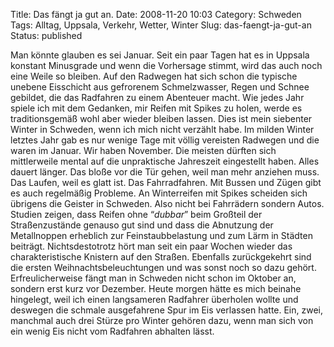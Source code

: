 Title: Das fängt ja gut an.
Date: 2008-11-20 10:03
Category: Schweden
Tags: Alltag, Uppsala, Verkehr, Wetter, Winter
Slug: das-faengt-ja-gut-an
Status: published

Man könnte glauben es sei Januar. Seit ein paar Tagen hat es in Uppsala
konstant Minusgrade und wenn die Vorhersage stimmt, wird das auch noch
eine Weile so bleiben. Auf den Radwegen hat sich schon die typische
unebene Eisschicht aus gefrorenem Schmelzwasser, Regen und Schnee
gebildet, die das Radfahren zu einem Abenteuer macht. Wie jedes Jahr
spiele ich mit dem Gedanken, mir Reifen mit Spikes zu holen, werde es
traditionsgemäß wohl aber wieder bleiben lassen. Dies ist mein siebenter
Winter in Schweden, wenn ich mich nicht verzählt habe. Im milden Winter
letztes Jahr gab es nur wenige Tage mit völlig vereisten Radwegen und
die waren im Januar. Wir haben November. Die meisten dürften sich
mittlerweile mental auf die unpraktische Jahreszeit eingestellt haben.
Alles dauert länger. Das bloße vor die Tür gehen, weil man mehr anziehen
muss. Das Laufen, weil es glatt ist. Das Fahrradfahren. Mit Bussen und
Zügen gibt es auch regelmäßig Probleme. An Winterreifen mit Spikes
scheiden sich übrigens die Geister in Schweden. Also nicht bei
Fahrrädern sondern Autos. Studien zeigen, dass Reifen ohne “*dubbar*”
beim Großteil der Straßenzustände genauso gut sind und dass die
Abnutzung der Metallnoppen erheblich zur Feinstaubbelastung und zum Lärm
in Städten beiträgt. Nichtsdestotrotz hört man seit ein paar Wochen
wieder das charakteristische Knistern auf den Straßen. Ebenfalls
zurückgekehrt sind die ersten Weihnachtsbeleuchtungen und was sonst noch
so dazu gehört. Erfreulicherweise fängt man in Schweden nicht schon im
Oktober an, sondern erst kurz vor Dezember. Heute morgen hätte es mich
beinahe hingelegt, weil ich einen langsameren Radfahrer überholen wollte
und deswegen die schmale ausgefahrene Spur im Eis verlassen hatte. Ein,
zwei, manchmal auch drei Stürze pro Winter gehören dazu, wenn man sich
von ein wenig Eis nicht vom Radfahren abhalten lässt.

